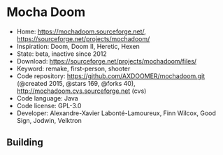 # Mocha Doom

- Home: https://mochadoom.sourceforge.net/, https://sourceforge.net/projects/mochadoom/
- Inspiration: Doom, Doom II, Heretic, Hexen
- State: beta, inactive since 2012
- Download: https://sourceforge.net/projects/mochadoom/files/
- Keyword: remake, first-person, shooter
- Code repository: https://github.com/AXDOOMER/mochadoom.git (@created 2015, @stars 169, @forks 40), http://mochadoom.cvs.sourceforge.net (cvs)
- Code language: Java
- Code license: GPL-3.0
- Developer: Alexandre-Xavier Labonté-Lamoureux, Finn Wilcox, Good Sign, Jodwin, Velktron

## Building
